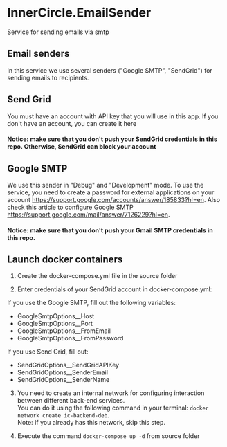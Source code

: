 # InnerCircle.EmailSender
Service for sending emails via smtp

## Email senders
In this service we use several senders ("Google SMTP", "SendGrid") for sending emails to recipients.

## Send Grid
You must have an account with API key that you will use in this app.
If you don't have an account, you can create it here

#### Notice: make sure that you don't push your SendGrid credentials in this repo. Otherwise, SendGrid can block your account

## Google SMTP
We use this sender in "Debug" and "Development" mode.
To use the service, you need to create a password for external applications on your account 
https://support.google.com/accounts/answer/185833?hl=en.
Also check this article to configure Google SMTP 
https://support.google.com/mail/answer/7126229?hl=en.

#### Notice: make sure that you don't push your Gmail SMTP credentials in this repo.

## Launch docker containers

1. Create the docker-compose.yml file in the source folder

2. Enter credentials of your SendGrid account in docker-compose.yml:

If you use the Google SMTP, fill out the following variables:
- GoogleSmtpOptions__Host
- GoogleSmtpOptions__Port
- GoogleSmtpOptions__FromEmail
- GoogleSmtpOptions__FromPassword

If you use Send Grid, fill out:  
- SendGridOptions__SendGridAPIKey
- SendGridOptions__SenderEmail
- SendGridOptions__SenderName


3. You need to create an internal network for configuring interaction between different back-end services.  
You can do it using the following command in your terminal: `docker network create ic-backend-deb`.  
Note: If you already has this network, skip this step.

4. Execute the command `docker-compose up -d` from source folder